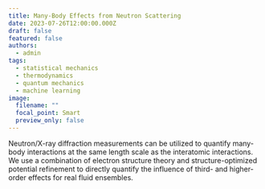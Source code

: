 ```yaml
---
title: Many-Body Effects from Neutron Scattering
date: 2023-07-26T12:00:00.000Z
draft: false
featured: false
authors:
  - admin
tags:
  - statistical mechanics
  - thermodynamics
  - quantum mechanics
  - machine learning
image:
  filename: ""
  focal_point: Smart
  preview_only: false
---
```


Neutron/X-ray diffraction measurements can be utilized to quantify many-body interactions at the same length scale as the interatomic interactions. We use a combination of electron structure theory and structure-optimized potential refinement to directly quantify the influence of third- and higher-order effects for real fluid ensembles.  
